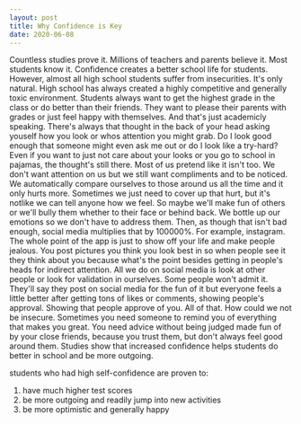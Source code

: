 ```yaml
---
layout: post
title: Why Confidence is Key
date: 2020-06-08
---
```


  Countless studies prove it. Millions of teachers and parents believe it. Most students know it. Confidence creates 
a better school life for students. However, almost all high school students suffer from insecurities. It's only natural. 
High school has always created a highly competitive and generally toxic environment. Students always want to get the highest
grade in the class or do better than their friends. They want to please their parents with grades or just feel happy with
themselves. And that's just academicly speaking. There's always that thought in the back of your head asking youself how you
look or whos attention you might grab. Do I look good enough that someone might even ask me out or do I look like a try-hard?
Even if you want to just not care about your looks or you go to school in pajamas, the thought's still there. Most of us
pretend like it isn't too. We don't want attention on us but we still want compliments and to be noticed. We automatically
compare ourselves to those around us all the time and it only hurts more. Sometimes we just need to cover up that hurt, but it's
notlike we can tell anyone how we feel. So maybe we'll make fun of others or we'll bully them whether to their face or behind 
back. We bottle up our emotions so we don't have to address them. Then, as though that isn't bad enough, social media multiplies
that by 100000%. For example, instagram. The whole point of the app is just to show off your life and make people jealous. You
post pictures you think you look best in so when people see it they think about you because what's the point besides getting in
people's heads for indirect attention. All we do on social media is look at other people or look for validation in ourselves.
Some people won't admit it. They'll say they post on social media for the fun of it but everyone feels a little better after
getting tons of likes or comments, showing people's approval. Showing that people approve of you. All of that. How could we not
be insecure. Sometimes you need someone to remind you of everything that makes you great. You need advice without being judged 
made fun of by your close friends, because you trust them, but don't always feel good around them. Studies show that increased
confidence helps students do better in school and be more outgoing.

students who had high self-confidence are proven to:
1. have much higher test scores
2. be more outgoing and readily jump into new activities
3. be more optimistic and generally happy

